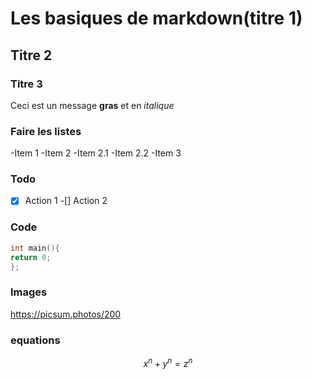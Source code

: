 # Les  basiques de markdown(titre 1)
##   Titre 2

###   Titre 3



Ceci est un message **gras** et en *italique*

###  Faire les listes
-Item 1
-Item 2
-Item 2.1
-Item 2.2
-Item 3

### Todo

-[X] Action 1
-[] Action 2

### Code

```c
int main(){
return 0;
};
```

### Images
https://picsum.photos/200

### equations

$$ x^n + y^n = z^n $$



